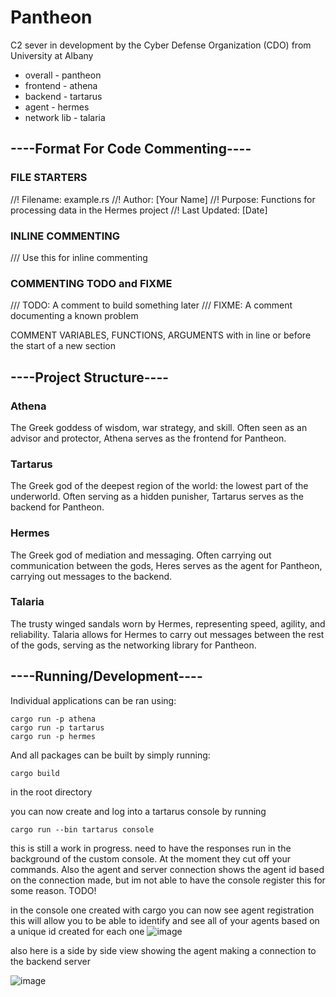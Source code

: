 # Pantheon
C2 sever in development by the Cyber Defense Organization (CDO) from University at Albany                                

- overall - pantheon
- frontend - athena 
- backend - tartarus
- agent - hermes 
- network lib - talaria


## ----Format For Code Commenting----

### FILE STARTERS
//! Filename: example.rs
//! Author: [Your Name]
//! Purpose: Functions for processing data in the Hermes project
//! Last Updated: [Date]

### INLINE COMMENTING
/// Use this for inline commenting 

### COMMENTING TODO and FIXME
/// TODO: A comment to build something later
/// FIXME: A comment documenting a known problem

COMMENT VARIABLES, FUNCTIONS, ARGUMENTS with in line or before the start of a new section

## ----Project Structure----

### Athena
The Greek goddess of wisdom, war strategy, and skill.
Often seen as an advisor and protector, Athena serves as the frontend for Pantheon.

### Tartarus
The Greek god of the deepest region of the world: the lowest part of the underworld.
Often serving as a hidden punisher, Tartarus serves as the backend for Pantheon.

### Hermes
The Greek god of mediation and messaging.
Often carrying out communication between the gods, Heres serves as the agent for Pantheon, carrying out messages to the backend.

### Talaria
The trusty winged sandals worn by Hermes, representing speed, agility, and reliability.
Talaria allows for Hermes to carry out messages between the rest of the gods, serving as the networking library for Pantheon.

## ----Running/Development----
Individual applications can be ran using:
```
cargo run -p athena
cargo run -p tartarus
cargo run -p hermes
```
And all packages can be built by simply running:
```
cargo build
```
in the root directory 




you can now create and log into a tartarus console by running
```
cargo run --bin tartarus console

```

this is still a work in progress. need to have the responses run in the background of the custom console. At the moment they cut off your commands. Also the agent and server connection shows the agent id based on the connection made, but im not able to have the console register this for some reason. TODO!


in the console one created with cargo you can now see agent registration
this will allow you to be able to identify and see all of your agents based on a unique id created for each one
![image](https://github.com/user-attachments/assets/e8ffa773-ac81-4d5b-b434-8e3a0d4e7670)



also here is a side by side view showing the agent making a connection to the backend server

![image](https://github.com/user-attachments/assets/3e8f465e-6801-49a0-bb6f-136b543f293b)
